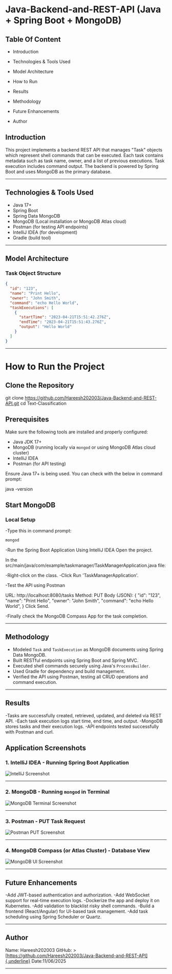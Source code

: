 # Java-Backend-and-REST-API (Java + Spring Boot + MongoDB)

##  Table Of Content

- Introduction

- Technologies & Tools Used

- Model Architecture

- How to Run

- Results

- Methodology

- Future Enhancements

- Author

## Introduction

This project implements a backend REST API that manages "Task" objects which represent shell commands that can be executed. Each task contains metadata such as task name, owner, and a list of previous executions. Task execution includes command output. The backend is powered by Spring Boot and uses MongoDB as the primary database.

---

## Technologies & Tools Used

- Java 17+
- Spring Boot
- Spring Data MongoDB
- MongoDB (Local installation or MongoDB Atlas cloud)
- Postman (for testing API endpoints)
- IntelliJ IDEA (for development)
- Gradle (build tool)

---

## Model Architecture

### Task Object Structure
```json
{
  "id": "123",
  "name": "Print Hello",
  "owner": "John Smith",
  "command": "echo Hello World",
  "taskExecutions": [
    {
      "startTime": "2023-04-21T15:51:42.276Z",
      "endTime": "2023-04-21T15:51:43.276Z",
      "output": "Hello World"
    }
  ]
}
```
---

# How to Run the Project

## Clone the Repository

git clone 
https://github.com/Hareesh202003/Java-Backend-and-REST-API.git
cd Text-Classification

## Prerequisites

Make sure the following tools are installed and properly configured:

- Java JDK 17+
- MongoDB (running locally via `mongod` or using MongoDB Atlas cloud cluster)
- IntelliJ IDEA 
- Postman (for API testing)

Ensure Java 17+ is being used. You can check with the below in command prompt:

java -version

## Start MongoDB

### Local Setup 

-Type this in command prompt:

```bash
mongod
```

-Run the Spring Boot Application
 Using IntelliJ IDEA
 Open the project.

 In the src/main/java/com/example/taskmanager/TaskManagerApplication.java file:
 
 -Right-click on the class.
 -Click Run 'TaskManagerApplication'.

-Test the API using Postman

 URL: http://localhost:8080/tasks
 Method: PUT
 Body (JSON):
 {
   "id": "123",
   "name": "Print Hello",
   "owner": "John Smith",
   "command": "echo Hello World",
 }
 Click Send.

-Finally check the MongoDB Compass App for the task completion.

---

## Methodology

- Modeled `Task` and `TaskExecution` as MongoDB documents using Spring Data MongoDB.
- Built RESTful endpoints using Spring Boot and Spring MVC.
- Executed shell commands securely using Java's `ProcessBuilder`.
- Used Gradle for dependency and build management.
- Verified the API using Postman, testing all CRUD operations and command execution.

---

## Results

-Tasks are successfully created, retrieved, updated, and deleted via REST API.
-Each task execution logs start time, end time, and output.
-MongoDB stores tasks and their execution logs.
-API endpoints tested successfully with Postman and curl.

## Application Screenshots

### 1. IntelliJ IDEA - Running Spring Boot Application

![IntelliJ Screenshot](Screenshots/Screenshot_1.png)

---

### 2. MongoDB - Running `mongod` in Terminal

![MongoDB Terminal Screenshot](Screenshots/Screenshot_2.png)

---

### 3. Postman - PUT Task Request

![Postman PUT Screenshot](Screenshots/Screenshot_3.png)

---

### 4. MongoDB Compass (or Atlas Cluster) - Database View

![MongoDB UI Screenshot](Screenshots/Screenshot_4.png)

---

## Future Enhancements

-Add JWT-based authentication and authorization.
-Add WebSocket support for real-time execution logs.
-Dockerize the app and deploy it on Kubernetes.
-Add validation to blacklist risky shell commands.
-Build a frontend (React/Angular) for UI-based task management.
-Add task scheduling using Spring Scheduler or Quartz.

---

##  Author

Name: Hareesh202003
GitHub: > [https://github.com/Hareesh202003/Java-Backend-and-REST-API]{.underline}
Date:11/06/2025

---
